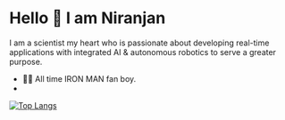 # Hello 👋 I am Niranjan

I am a scientist my heart who is passionate about developing real-time applications with integrated AI & autonomous robotics to serve a greater purpose.

- 🦸‍♂️ All time IRON MAN fan boy. 
- 

[![Top Langs](https://github-readme-stats.vercel.app/api/top-langs/?username=niranjanstudy06&layout=compact)](https://github.com/anuraghazra/github-readme-stats)



